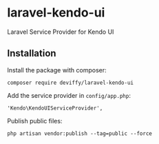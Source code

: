 # laravel-kendo-ui
Laravel Service Provider for Kendo UI

## Installation
Install the package with composer:

    composer require deviffy/laravel-kendo-ui

Add the service provider in `config/app.php`:

    'Kendo\KendoUIServiceProvider',

Publish public files:

    php artisan vendor:publish --tag=public --force
